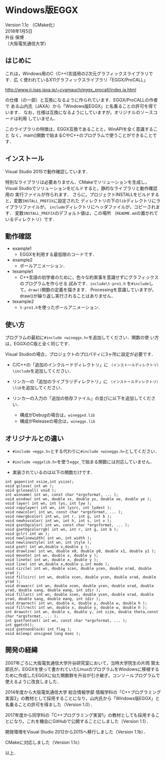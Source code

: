 # Windows版EGGX
Version 1.1c （CMake化）  
2018年1月5日  
升谷 保博  
（大阪電気通信大学）  

## はじめに

これは，Windows用のC（C++)言語用の2次元グラフィックスライブラリです．広
く使われているX11グラフィックスライブラリ「EGGX/ProCALL」

http://www.ir.isas.jaxa.jp/~cyamauch/eggx_procall/index.ja.html

の仕様（の一部）と互換になるように作られています．EGGX/ProCALLの作者で
ある山内氏（JAXA）から「Windows版EGGX」と名乗ることの許可を得ています．
なお，仕様は互換になるようにしていますが，オリジナルのソースコードは利用
していません．

このライブラリの特徴は，EGGX互換であることと，WinAPIを全く意識すること
なく，main()関数で始まるCやC++のプログラムで使うことができることです．

## インストール

Visual Studio 2015で動作確認しています．

特別なライブラリは必要ありません．CMakeでソリューションを生成し，
Visual Studioでソリューションをビルドすると，静的なライブラリと動作確認用の
実行ファイルが作られます．
さらに，プロジェクトINSTALLをビルドすると，変数`INSTALL_PREFIX`に設定された
ディレクトリの下の`lib`ディレクトリにライブラリファイルが，
`include`ディレクトリにヘッダファイルが，コピーされます．
変数`INSTALL_PREFIX`のデフォルト値は，この場所
（`README.md`の置かれているディレクトリ）です．

## 動作確認

- example1
  - EGGXを利用する最低限のコードです．
- example2
  - ボールアニメーション．
- texample1
  - C++言語の初学者のために，色々な約束事を意識せずにグラフィックスのプログラムを作らせる
  試みです．`include\t-pro1.h` を`#include`して，`draw()`関数の定義を描きます．
  Processingを意識していますが，draw()が繰り返し実行されることはありません．
- texample2
  - `t-pro1.h`を使ったボールアニメーション．

## 使い方

プログラムの最初に`#include <wineggx.h>`を追加してください．関数の使
い方は，EGGXのC版と全く同じです．

Visual Studioの場合，プロジェクトのプロパティに3ヶ所に設定が必要です．

- C/C++の「追加のインクルードディレクトリ」に
  `（インストールディレクトリ）\include`を追加してください．

- リンカ―の「追加のライブラリディレクトリ」に
  `（インストールディレクトリ）\lib`を追加してください．

- リンカ―の入力の「追加の依存ファイル」の並びに以下を追加してください．
  - 構成がDebugの場合は，`wineggxd.lib`
  - 構成がReleaseの場合は，`wineggx.lib`

## オリジナルとの違い

- `#include <eggx.h>`とする代わりに`#include <wineggx.h>`としてください．

- `#include <eggxlib.h>`を使う`eggx_`で始まる関数には対応していません．

- 実装されているのは以下の関数だけです．

~~~
int gopen(int xsize,int ysize);
void gclose( int wn );
void gcloseall( void );
int winname( int wn, const char *argsformat, ... );
void window( int wn, double xs, double ys, double xe, double ye );
void layer( int wn, int lys, int lyw );
void copylayer( int wn, int lysrc, int lydest );
void newcolor( int wn, const char *argsformat, ... );
void newrgbcolor( int wn, int r, int g, int b );
void newhsvcolor( int wn, int h, int s, int v );
void gsetbgcolor( int wn, const char *argsformat, ... );
void gsetbgcolorrgb( int wn, int r, int g, int b );
void gclr( int wn );
void newlinewidth( int wn, int width );
void newlinestyle( int wn, int style );
void pset( int wn,double x,double y );
void drawline( int wn, double x0, double y0, double x1, double y1 );
void moveto( int wn, double x, double y );
void lineto( int wn, double x, double y );
void line( int wn,double x,double y,int mode );
void circle( int wn, double xcen, double ycen, double xrad, double yrad );
void fillcirc( int wn, double xcen, double ycen, double xrad, double yrad );
void drawarc( int wn, double xcen, double ycen, double xrad, double yrad, double sang, double eang, int idir );
void fillarc( int wn, double xcen, double ycen, double xrad, double yrad, double sang, double eang, int idir );
void drawrect( int wn, double x, double y, double w, double h );
void fillrect( int wn, double x, double y, double w, double h );
int drawstr( int wn, double x, double y, int size, double theta,const char *argsformat, ... );
int gsetfontset( int wn, const char *argsformat, ... );
int ggetch();
void gsetnonblock( int flag );
void msleep( unsigned long msec );
~~~

## 開発の経緯

2007年ごろに大阪電気通信大学升谷研究室において，当時大学院生の片岡 賢太郎氏が，EGGXを使って書かれていたLinuxのプログラムをWindowsに移植するために作成したEGGXに似た関数群を升谷が引き継ぎ，コンソールプログラムで使えるように改良しました．

2014年度から大阪電気通信大学 総合情報学部 情報学科の「C++プログラミング実習2」の教材として採用することになり，山内氏から「Windows版EGGX」と名乗ることの許可を得ました（Version 1.0）．

2017年度から同学科の「C++プログラミング実習1」の教材としても採用することになり，これを機会にGitHubで公開することにしました（Version 1.1）．

開発環境をVisual Studio 2012から2015へ移行しました（Version 1.1b）．

CMakeに対応しました（Version 1.1c）

以上．
